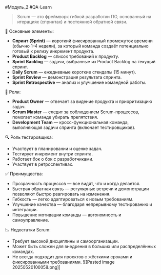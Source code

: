 #Модуль_2 #QA-Learn
> Scrum — это фреймворк гибкой разработки ПО, основанный на итерациях (спринтах) и постоянной обратной связи.

🔹 Основные элементы:
- **Спринт (Sprint)** — короткий фиксированный промежуток времени (обычно 1–4 недели), за который команда создаёт потенциально готовый к релизу инкремент продукта.
- **Product Backlog** — список требований к продукту.
- **Sprint Backlog** — задачи, выбранные из Product Backlog на текущий спринт.
- **Daily Scrum** — ежедневные короткие стендапы (15 минут).
- **Sprint Review** — демонстрация результата спринта.
- **Sprint Retrospective** — анализ и улучшение командной работы.

👥 Роли:
- **Product Owner** — отвечает за видение продукта и приоритизацию задач.
- **Scrum Master** — следит за соблюдением Scrum-процессов, помогает команде убирать препятствия.
- **Development Team** — кросс-функциональная команда, выполняющая задачи спринта (включает тестировщиков).

🔍 Роль тестировщика:
- Участвует в планировании и оценке задач.
- Тестирует инкремент внутри спринта.
- Работает бок о бок с разработчиками.
- Участвует в ретроспективах.

 ✅ Преимущества:
- Прозрачность процессов — все видят, что и когда делается.
- Быстрая обратная связь — регулярные встречи и демонстрации позволяют быстро реагировать на изменения.
- Гибкость — легко адаптироваться к новым требованиям.
- Улучшение качества — благодаря непрерывному тестированию и интеграции.
- Повышение мотивации команды — автономность и самоуправление.

📉 Недостатки Scrum:
- Требует высокой дисциплины и самоорганизации.
- Может быть сложен для внедрения в больших или распределённых командах.
- Не всегда подходит для проектов с жёсткими сроками и фиксированными требованиями.
![[Pasted image 20250520100058.png]]